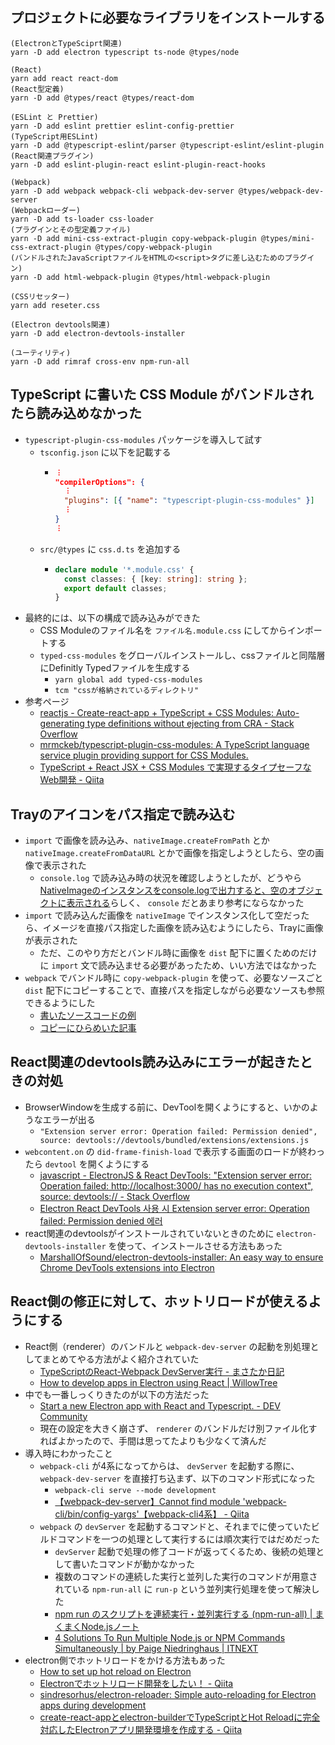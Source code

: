 ## プロジェクトに必要なライブラリをインストールする
```
(ElectronとTypeSciprt関連)
yarn -D add electron typescript ts-node @types/node

(React)
yarn add react react-dom
(React型定義)
yarn -D add @types/react @types/react-dom

(ESLint と Prettier)
yarn -D add eslint prettier eslint-config-prettier
(TypeScript用ESLint)
yarn -D add @typescript-eslint/parser @typescript-eslint/eslint-plugin
(React関連プラグイン)
yarn -D add eslint-plugin-react eslint-plugin-react-hooks

(Webpack)
yarn -D add webpack webpack-cli webpack-dev-server @types/webpack-dev-server
(Webpackローダー)
yarn -D add ts-loader css-loader
(プラグインとその型定義ファイル)
yarn -D add mini-css-extract-plugin copy-webpack-plugin @types/mini-css-extract-plugin @types/copy-webpack-plugin
(バンドルされたJavaScriptファイルをHTMLの<script>タグに差し込むためのプラグイン)
yarn -D add html-webpack-plugin @types/html-webpack-plugin

(CSSリセッター)
yarn add reseter.css

(Electron devtools関連)
yarn -D add electron-devtools-installer

(ユーティリティ)
yarn -D add rimraf cross-env npm-run-all
```

## TypeScript に書いた CSS Module がバンドルされたら読み込めなかった

- `typescript-plugin-css-modules` パッケージを導入して試す
  - `tsconfig.json` に以下を記載する
    - ```json
      ︙
      "compilerOptions": {
        ︙
        "plugins": [{ "name": "typescript-plugin-css-modules" }]
        ︙
      }
      ︙
      ```
  - `src/@types` に `css.d.ts` を追加する
    - ```typescript
      declare module '*.module.css' {
        const classes: { [key: string]: string };
        export default classes;
      }
      ```
- 最終的には、以下の構成で読み込みができた
  - CSS Moduleのファイル名を `ファイル名.module.css` にしてからインポートする
  - `typed-css-modules` をグローバルインストールし、cssファイルと同階層にDefinitly Typedファイルを生成する
    - `yarn global add typed-css-modules`
    - `tcm "cssが格納されているディレクトリ"`
- 参考ページ
  - [reactjs - Create-react-app + TypeScript + CSS Modules: Auto-generating type definitions without ejecting from CRA - Stack Overflow](https://stackoverflow.com/questions/58380082/create-react-app-typescript-css-modules-auto-generating-type-definitions-wi)
  - [mrmckeb/typescript-plugin-css-modules: A TypeScript language service plugin providing support for CSS Modules.](https://github.com/mrmckeb/typescript-plugin-css-modules)
  - [TypeScript + React JSX + CSS Modules で実現するタイプセーフなWeb開発 - Qiita](https://qiita.com/Quramy/items/a5d8967cdbd1b8575130)

## Trayのアイコンをパス指定で読み込む

- `import` で画像を読み込み、`nativeImage.createFromPath` とか `nativeImage.createFromDataURL` とかで画像を指定しようとしたら、空の画像で表示された
  - `console.log` で読み込み時の状況を確認しようとしたが、どうやら[NativeImageのインスタンスをconsole.logで出力すると、空のオブジェクトに表示される](https://stackoverflow.com/questions/57303551/electron-returns-empty-nativeimage-when-im-trying-to-read-image-from-clipboard)らしく、 `console` だとあまり参考にならなかった
- `import` で読み込んだ画像を `nativeImage` でインスタンス化して空だったら、イメージを直接パス指定した画像を読み込むようにしたら、Trayに画像が表示された
  - ただ、このやり方だとバンドル時に画像を `dist` 配下に置くためのだけに `import` 文で読み込ませる必要があったため、いい方法ではなかった
- `webpack` でバンドル時に `copy-webpack-plugin` を使って、必要なソースごと `dist` 配下にコピーすることで、直接パスを指定しながら必要なソースも参照できるようにした
  - [書いたソースコードの例](https://github.com/LeeDDHH/alias-agent/commit/51a34deb6c51cd03ad8a00aa68af1babddf0035a)
  - [コピーにひらめいた記事](https://dev.to/franamorim/tutorial-alarm-widget-with-electron-react-2-34dd)

## React関連のdevtools読み込みにエラーが起きたときの対処

- BrowserWindowを生成する前に、DevToolを開くようにすると、いかのようなエラーが出る
  - `"Extension server error: Operation failed: Permission denied", source: devtools://devtools/bundled/extensions/extensions.js`
- `webcontent.on` の `did-frame-finish-load` で表示する画面のロードが終わったら `devtool` を開くようにする
  - [javascript - ElectronJS & React DevTools: "Extension server error: Operation failed: http://localhost:3000/ has no execution context", source: devtools:// - Stack Overflow](https://stackoverflow.com/questions/61883609/electronjs-react-devtools-extension-server-error-operation-failed-http-l)
  - [Electron React DevTools 사용 시 Extension server error: Operation failed: Permission denied 에러](https://solo5star.tistory.com/6)
- react関連のdevtoolsがインストールされていないときのために `electron-devtools-installer` を使って、インストールさせる方法もあった
  - [MarshallOfSound/electron-devtools-installer: An easy way to ensure Chrome DevTools extensions into Electron](https://github.com/MarshallOfSound/electron-devtools-installer#readme)

## React側の修正に対して、ホットリロードが使えるようにする

- React側（renderer）のバンドルと `webpack-dev-server` の起動を別処理としてまとめてやる方法がよく紹介されていた
  - [TypeScriptのReact-Webpack DevServer実行 - まさたか日記](https://mk.hatenablog.com/entry/2017/09/06/053411)
  - [How to develop apps in Electron using React | WillowTree](https://willowtreeapps.com/ideas/how-to-develop-apps-in-electron-using-react)
- 中でも一番しっくりきたのが以下の方法だった
  - [Start a new Electron app with React and Typescript. - DEV Community](https://dev.to/elisealcala/start-a-new-electron-app-with-react-and-typescript-5f67)
  - 現在の設定を大きく崩さず、 `renderer` のバンドルだけ別ファイル化すればよかったので、手間は思ってたよりも少なくて済んだ
- 導入時にわかったこと
  - `webpack-cli` が4系になってからは、 `devServer` を起動する際に、`webpack-dev-server` を直接打ち込まず、以下のコマンド形式になった
      - `webpack-cli serve --mode development`
      - [【webpack-dev-server】Cannot find module 'webpack-cli/bin/config-yargs'【webpack-cli4系】 - Qiita](https://qiita.com/whiteraccoon/items/f0675297fce333ac9474)
  - `webpack` の `devServer` を起動するコマンドと、それまでに使っていたビルドコマンドを一つの処理として実行するには順次実行ではだめだった
      - `devServer` 起動で処理の修了コードが返ってくるため、後続の処理として書いたコマンドが動かなかった
      - 複数のコマンドの連続した実行と並列した実行のコマンドが用意されている `npm-run-all` に `run-p` という並列実行処理を使って解決した
      - [npm run のスクリプトを連続実行・並列実行する (npm-run-all) | まくまくNode.jsノート](https://maku77.github.io/nodejs/npm/npm-run-all.html)
      - [4 Solutions To Run Multiple Node.js or NPM Commands Simultaneously | by Paige Niedringhaus | ITNEXT](https://itnext.io/4-solutions-to-run-multiple-node-js-or-npm-commands-simultaneously-9edaa6215a93)
- electron側でホットリロードをかける方法もあった
  - [How to set up hot reload on Electron](https://flaviocopes.com/electron-hot-reload/)
  - [Electronでホットリロード開発をしたい！ - Qiita](https://qiita.com/ganariya/items/982803466e22dc53eaeb)
  - [sindresorhus/electron-reloader: Simple auto-reloading for Electron apps during development](https://github.com/sindresorhus/electron-reloader#readme)
  - [create-react-appとelectron-builderでTypeScriptとHot Reloadに完全対応したElectronアプリ開発環境を作成する - Qiita](https://qiita.com/yhirose/items/22b0621f0d36d983d8b0)
